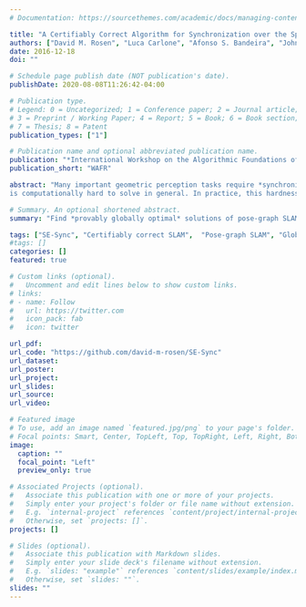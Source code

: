 ```yaml
---
# Documentation: https://sourcethemes.com/academic/docs/managing-content/

title: "A Certifiably Correct Algorithm for Synchronization over the Special Euclidean Group"
authors: ["David M. Rosen", "Luca Carlone", "Afonso S. Bandeira", "John J. Leonard"]
date: 2016-12-18
doi: ""

# Schedule page publish date (NOT publication's date).
publishDate: 2020-08-08T11:26:42-04:00

# Publication type.
# Legend: 0 = Uncategorized; 1 = Conference paper; 2 = Journal article;
# 3 = Preprint / Working Paper; 4 = Report; 5 = Book; 6 = Book section;
# 7 = Thesis; 8 = Patent
publication_types: ["1"]

# Publication name and optional abbreviated publication name.
publication: "*International Workshop on the Algorithmic Foundations of Robotics*"
publication_short: "WAFR"

abstract: "Many important geometric perception tasks require *synchronization over the special Euclidean group*: estimate a set of unknown *poses* (positions and orientations in 2D or 3D space) from a collection of noisy relative measurements between them.  Examples of this class include the foundational problems of pose-graph SLAM (in robotics), camera motion estimation (in computer vision), and sensor network localization (in distributed sensing), among others.  This inference problem is typically formulated as a nonconvex maximum likelihood estimation that
is computationally hard to solve in general. In practice, this hardness manifests in the form of *many* significantly suboptimal local minima that can entrap standard local optimization methods.  To address this pitfall, in this work we propose a new approach to special Euclidean synchronization based upon *convex relaxation* rather than local search.  Specifically, we derive a (convex) semidefinite relaxation of the maximum likelihood estimation whose minimizer provides an ***exact***, ***globally optimal*** estimator so long as the noise on the available measurements is not too large; furthermore, whenever this holds, it is possible to *verify* this fact *a posteriori*, thereby *certifying* the optimality of the recovered estimate. In practice, our algorithm (**SE-Sync**) is capable of recovering certifiably globally optimal solutions when the available measurements are corrupted by noise up to an order of magnitude greater than that typically encountered in robotics and computer vision applications, and does so more than an order of magnitude faster than the Gauss-Newton-based approach that forms the basis of current state-of-the-art techniques."

# Summary. An optional shortened abstract.
summary: "Find *provably globally optimal* solutions of pose-graph SLAM"

tags: ["SE-Sync", "Certifiably correct SLAM",  "Pose-graph SLAM", "Global optimization", "Riemannian optimization", "Semidefinite programming", "Convex relaxation"]
#tags: []
categories: []
featured: true

# Custom links (optional).
#   Uncomment and edit lines below to show custom links.
# links:
# - name: Follow
#   url: https://twitter.com
#   icon_pack: fab
#   icon: twitter

url_pdf:
url_code: "https://github.com/david-m-rosen/SE-Sync"
url_dataset:
url_poster:
url_project:
url_slides:
url_source:
url_video:

# Featured image
# To use, add an image named `featured.jpg/png` to your page's folder. 
# Focal points: Smart, Center, TopLeft, Top, TopRight, Left, Right, BottomLeft, Bottom, BottomRight.
image:
  caption: ""
  focal_point: "Left"
  preview_only: true

# Associated Projects (optional).
#   Associate this publication with one or more of your projects.
#   Simply enter your project's folder or file name without extension.
#   E.g. `internal-project` references `content/project/internal-project/index.md`.
#   Otherwise, set `projects: []`.
projects: []

# Slides (optional).
#   Associate this publication with Markdown slides.
#   Simply enter your slide deck's filename without extension.
#   E.g. `slides: "example"` references `content/slides/example/index.md`.
#   Otherwise, set `slides: ""`.
slides: ""
---
```

